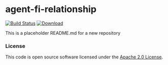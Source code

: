 
# agent-fi-relationship

[![Build Status](https://travis-ci.org/hmrc/agent-fi-relationship.svg?branch=master)](https://travis-ci.org/hmrc/agent-fi-relationship) [ ![Download](https://api.bintray.com/packages/hmrc/releases/agent-fi-relationship/images/download.svg) ](https://bintray.com/hmrc/releases/agent-fi-relationship/_latestVersion)

This is a placeholder README.md for a new repository

### License

This code is open source software licensed under the [Apache 2.0 License]("http://www.apache.org/licenses/LICENSE-2.0.html").
    